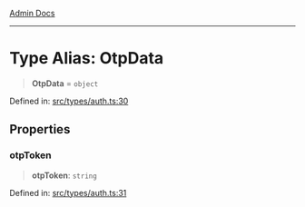 [Admin Docs](/)

***

# Type Alias: OtpData

> **OtpData** = `object`

Defined in: [src/types/auth.ts:30](https://github.com/PalisadoesFoundation/talawa-admin/blob/main/src/types/auth.ts#L30)

## Properties

### otpToken

> **otpToken**: `string`

Defined in: [src/types/auth.ts:31](https://github.com/PalisadoesFoundation/talawa-admin/blob/main/src/types/auth.ts#L31)
